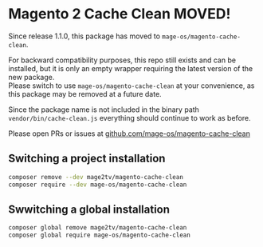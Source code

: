 # Magento 2 Cache Clean MOVED!

Since release 1.1.0, this package has moved to `mage-os/magento-cache-clean`.  

For backward compatibility purposes, this repo still exists and can be installed, but it is only an empty wrapper requiring the latest version of the new package.  
Please switch to use `mage-os/magento-cache-clean` at your convenience, as this package may be removed at a future date.

Since the package name is not included in the binary path `vendor/bin/cache-clean.js` everything should continue to work as before.

Please open PRs or issues at [github.com/mage-os/magento-cache-clean](https://github.com/mage-os/magento-cache-clean)

## Switching a project installation

```sh
composer remove --dev mage2tv/magento-cache-clean
composer require --dev mage-os/magento-cache-clean
```

## Swwitching a global installation

```sh
composer global remove mage2tv/magento-cache-clean
composer global require mage-os/magento-cache-clean
```

